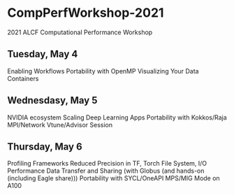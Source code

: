 # CompPerfWorkshop-2021
2021 ALCF Computational Performance Workshop

## Tuesday, May 4
Enabling Workflows
Portability with OpenMP
Visualizing Your Data
Containers

## Wednesdasy, May 5
NVIDIA ecosystem
Scaling Deep Learning Apps
Portability with Kokkos/Raja
MPI/Network
Vtune/Advisor Session

##  Thursday, May 6
Profiling Frameworks
Reduced Precision in TF, Torch
File System,  I/O Performance
Data Transfer and Sharing (with Globus (and hands-on (including Eagle share)))
Portability with SYCL/OneAPI
MPS/MIG Mode on A100
